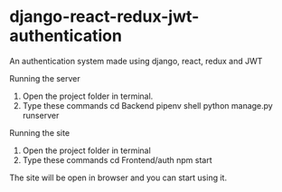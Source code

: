 # django-react-redux-jwt-authentication

An authentication system made using django, react, redux and JWT

Running the server

1. Open the project folder in terminal.
2. Type these commands
   cd Backend
   pipenv shell
   python manage.py runserver

Running the site

1. Open the project folder in terminal
2. Type these commands
   cd Frontend/auth
   npm start

The site will be open in browser and you can start using it.
